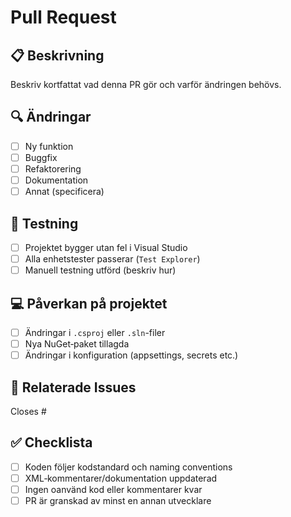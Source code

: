 ﻿# Pull Request

## 📋 Beskrivning
Beskriv kortfattat vad denna PR gör och varför ändringen behövs.

## 🔍 Ändringar
- [ ] Ny funktion
- [ ] Buggfix
- [ ] Refaktorering
- [ ] Dokumentation
- [ ] Annat (specificera)

## 🧪 Testning
- [ ] Projektet bygger utan fel i Visual Studio
- [ ] Alla enhetstester passerar (`Test Explorer`)
- [ ] Manuell testning utförd (beskriv hur)

## 💻 Påverkan på projektet
- [ ] Ändringar i `.csproj` eller `.sln`-filer
- [ ] Nya NuGet‑paket tillagda
- [ ] Ändringar i konfiguration (appsettings, secrets etc.)

## 🔗 Relaterade Issues
Closes #<issue-nummer>

## ✅ Checklista
- [ ] Koden följer kodstandard och naming conventions
- [ ] XML‑kommentarer/dokumentation uppdaterad
- [ ] Ingen oanvänd kod eller kommentarer kvar
- [ ] PR är granskad av minst en annan utvecklare